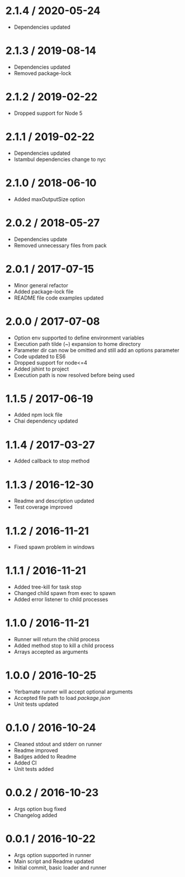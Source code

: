 2.1.4 / 2020-05-24
==================

* Dependencies updated

2.1.3 / 2019-08-14
==================

  * Dependencies updated
  * Removed package-lock

2.1.2 / 2019-02-22
==================

  * Dropped support for Node 5

2.1.1 / 2019-02-22
==================

  * Dependencies updated
  * Istambul dependencies change to nyc

2.1.0 / 2018-06-10
==================

  * Added maxOutputSize option

2.0.2 / 2018-05-27
==================

  * Dependencies update
  * Removed unnecessary files from pack

2.0.1 / 2017-07-15
==================

  * Minor general refactor
  * Added package-lock file
  * README file code examples updated

2.0.0 / 2017-07-08
==================

  * Option env supported to define environment variables
  * Execution path tilde (~) expansion to home directory
  * Parameter dir can now be omitted and still add an options parameter
  * Code updated to ES6
  * Dropped support for node<=4
  * Added jshint to project
  * Execution path is now resolved before being used

1.1.5 / 2017-06-19
==================

  * Added npm lock file
  * Chai dependency updated

1.1.4 / 2017-03-27
==================

  * Added callback to stop method

1.1.3 / 2016-12-30
==================

  * Readme and description updated
  * Test coverage improved

1.1.2 / 2016-11-21
==================

  * Fixed spawn problem in windows

1.1.1 / 2016-11-21
==================

  * Added tree-kill for task stop
  * Changed child spawn from exec to spawn
  * Added error listener to child processes

1.1.0 / 2016-11-21
==================

  * Runner will return the child process
  * Added method stop to kill a child process
  * Arrays accepted as arguments

1.0.0 / 2016-10-25
==================

  * Yerbamate runner will accept optional arguments
  * Accepted file path to load _package.json_
  * Unit tests updated

0.1.0 / 2016-10-24
==================

  * Cleaned stdout and stderr on runner
  * Readme improved
  * Badges added to Readme
  * Added CI
  * Unit tests added

0.0.2 / 2016-10-23
==================

  * Args option bug fixed
  * Changelog added

0.0.1 / 2016-10-22
==================

  * Args option supported in runner
  * Main script and Readme updated
  * Initial commit, basic loader and runner
